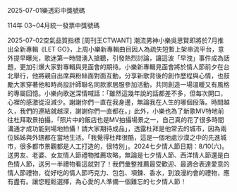
2025-07-01樂透彩中獎號碼

                                
114年 03~04月統一發票中獎號碼
                             
2025-07-02空氣品質指標
                              [周刊王CTWANT] 潮流男神小樂吳思賢即將於7月推出全新專輯《LET GO》，上周小樂新專輯曲目因人為疏失短暫上架串流平台，意外提早曝光，歌迷第一時間湧入搶聽，引發熱烈討論，讓這波「早洩」事件成為話題，更加引爆大家對專輯與見面會的期待。小樂新專輯見面會將於情人節前夕在台北舉行，他將親自出席與粉絲面對面互動，分享新歌背後的創作歷程與心情，也鼓勵大家穿著他和時尚設計師聯名同款家居服參加活動，共同創造一場溫暖又有風格的專屬回憶。小樂向歌迷深情喊話：「雖然這幾年說的話都差不多，但每次開口，心裡的感激從沒減少。謝謝你們一直在我身邊，無論我在人生的哪個段落。時間越久，我們的連結就越深，謝謝你們一直都在。」此外，小樂也為了新歌MV特地前往杜拜取景拍攝，「照片中的飯店也是MV拍攝場景之一，自己真的花了很多時間溝通才成功能到場地拍攝！請大家期待成品」，透露杜拜是他常去的城市，因為兩位姊姊與外甥都在當地生活。「我覺得杜拜很酷，這是一個地處沙漠之中的先進城市，很多都市景觀都是人工打造的，很特別」。2024七夕情人節日期：8/10(六)。送男友、老婆、女友情人節禮物推薦攻略，無論是七夕情人節、西洋情人節還是白色情人節，送另一半禮物看這就對了！我們彙整推薦最受歡迎、最適合表達愛意的情人節禮物，從好吃的情人節巧克力、包包、項鍊、香水，到浪漫約會的禮物，應有盡有。讓您輕鬆選擇，為心愛的人準備一個難忘的七夕情人節！